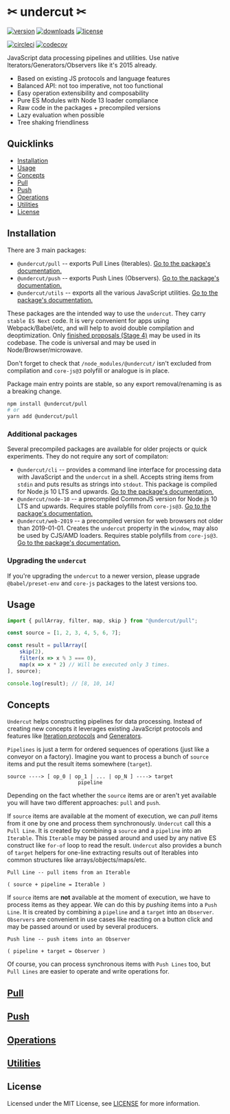 # ✂ undercut ✂

[![version](https://img.shields.io/npm/v/undercut.svg)](https://www.npmjs.com/package/undercut)
[![downloads](https://img.shields.io/npm/dm/undercut.svg)](https://www.npmjs.com/package/undercut)
[![license](https://img.shields.io/npm/l/undercut.svg)](https://github.com/the-spyke/undercut/blob/master/LICENSE)

[![circleci](https://circleci.com/gh/the-spyke/undercut.svg?style=shield)](https://circleci.com/gh/the-spyke/undercut)
[![codecov](https://codecov.io/gh/the-spyke/undercut/branch/master/graph/badge.svg)](https://codecov.io/gh/the-spyke/undercut)

JavaScript data processing pipelines and utilities. Use native Iterators/Generators/Observers like it's 2015 already.

- Based on existing JS protocols and language features
- Balanced API: not too imperative, not too functional
- Easy operation extensibility and composability
- Pure ES Modules with Node 13 loader compliance
- Raw code in the packages + precompiled versions
- Lazy evaluation when possible
- Tree shaking friendliness

## Quicklinks

- [Installation](#installation)
- [Usage](#usage)
- [Concepts](#concepts)
- [Pull](packages/undercut-pull/README.md)
- [Push](packages/undercut-push/README.md)
- [Operations](operations.md)
- [Utilities](packages/undercut-utils/README.md)
- [License](#license)

## Installation

There are 3 main packages:

- `@undercut/pull` -- exports Pull Lines (Iterables). [Go to the package's documentation.](packages/undercut-pull/README.md)
- `@undercut/push` -- exports Push Lines (Observers). [Go to the package's documentation.](packages/undercut-push/README.md)
- `@undercut/utils` -- exports all the various JavaScript utilities. [Go to the package's documentation.](packages/undercut-utils/README.md)

These packages are the intended way to use the `undercut`. They carry `stable ES Next` code. It is very convenient for apps using Webpack/Babel/etc, and will help to avoid double compilation and deoptimization. Only [finished proposals (Stage 4)](https://github.com/tc39/proposals/blob/master/finished-proposals.md) may be used in its codebase. The code is universal and may be used in Node/Browser/microwave.

Don't forget to check that `/node_modules/@undercut/` isn't excluded from compilation and `core-js@3` polyfill or analogue is in place.

Package main entry points are stable, so any export removal/renaming is as a breaking change.

```sh
npm install @undercut/pull
# or
yarn add @undercut/pull
```

### Additional packages

Several precompiled packages are available for older projects or quick experiments. They do not require any sort of compilaton:

- `@undercut/cli` -- provides a command line interface for processing data with JavaScript and the `undercut` in a shell. Accepts string items from `stdin` and puts results as strings into `stdout`. This package is compiled for Node.js 10 LTS and upwards. [Go to the package's documentation.](packages/undercut-cli/README.md)
- `@undercut/node-10` -- a precompiled CommonJS version for Node.js 10 LTS and upwards. Requires stable polyfills from `core-js@3`. [Go to the package's documentation.](packages/undercut-node-10/README.md)
- `@undercut/web-2019` -- a precompiled version for web browsers not older than 2019-01-01. Creates the `undercut` property in the `window`, may also be used by CJS/AMD loaders. Requires stable polyfills from `core-js@3`. [Go to the package's documentation.](packages/undercut-web-2019/README.md)

### Upgrading the `undercut`

If you're upgrading the `undercut` to a newer version, please upgrade `@babel/preset-env` and `core-js` packages to the latest versions too.

## Usage

```js
import { pullArray, filter, map, skip } from "@undercut/pull";

const source = [1, 2, 3, 4, 5, 6, 7];

const result = pullArray([
    skip(2),
    filter(x => x % 3 === 0),
    map(x => x * 2) // Will be executed only 3 times.
], source);

console.log(result); // [8, 10, 14]
```

## Concepts

`Undercut` helps constructing pipelines for data processing. Instead of creating new concepts it leverages existing JavaScript protocols and features like [Iteration protocols](https://developer.mozilla.org/en-US/docs/Web/JavaScript/Reference/Iteration_protocols) and [Generators](https://developer.mozilla.org/en-US/docs/Web/JavaScript/Reference/Statements/function*).

`Pipelines` is just a term for ordered sequences of operations (just like a conveyor on a factory). Imagine you want to process a bunch of `source` items and put the result items somewhere (`target`).

```text
source ----> [ op_0 | op_1 | ... | op_N ] ----> target
                       pipeline
```

Depending on the fact whether the `source` items are or aren't yet available you will have two different approaches: `pull` and `push`.

If `source` items are available at the moment of execution, we can *pull* items from it one by one and process them synchronously. `Undercut` call this a `Pull Line`. It is created by combining a `source` and a `pipeline` into an `Iterable`. This `Iterable` may be passed around and used by any native ES construct like `for-of` loop to read the result. `Undercut` also provides a bunch of `target` helpers for one-line extracting results out of Iterables into common structures like arrays/objects/maps/etc.

```text
Pull Line -- pull items from an Iterable

( source + pipeline = Iterable )
```

If `source` items are **not** available at the moment of execution, we have to process items as they appear. We can do this by *pushing* items into a `Push Line`. It is created by combining a `pipeline` and a `target` into an `Observer`. `Observers` are convenient in use cases like reacting on a button click and may be passed around or used by several producers.

```text
Push line -- push items into an Observer

( pipeline + target = Observer )
```

Of course, you can process synchronous items with `Push Lines` too, but `Pull Lines` are easier to operate and write operations for.

## [Pull](packages/undercut-pull/README.md)

## [Push](packages/undercut-push/README.md)

## [Operations](operations.md)

## [Utilities](packages/undercut-utils/README.md)

## License

Licensed under the MIT License, see [LICENSE](LICENSE) for more information.
